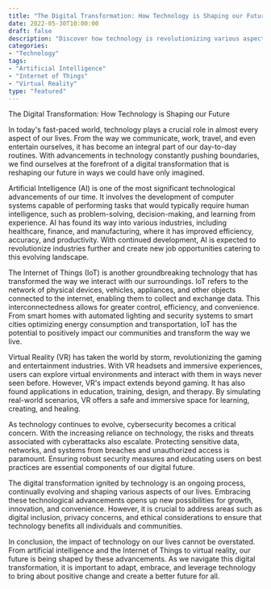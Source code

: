 ```yaml
---
title: "The Digital Transformation: How Technology is Shaping our Future"
date: 2022-05-30T10:00:00
draft: false
description: "Discover how technology is revolutionizing various aspects of our lives and shaping the future."
categories:
- "Technology"
tags:
- "Artificial Intelligence"
- "Internet of Things"
- "Virtual Reality"
type: "featured"
---
```


The Digital Transformation: How Technology is Shaping our Future

In today's fast-paced world, technology plays a crucial role in almost every aspect of our lives. From the way we communicate, work, travel, and even entertain ourselves, it has become an integral part of our day-to-day routines. With advancements in technology constantly pushing boundaries, we find ourselves at the forefront of a digital transformation that is reshaping our future in ways we could have only imagined.

Artificial Intelligence (AI) is one of the most significant technological advancements of our time. It involves the development of computer systems capable of performing tasks that would typically require human intelligence, such as problem-solving, decision-making, and learning from experience. AI has found its way into various industries, including healthcare, finance, and manufacturing, where it has improved efficiency, accuracy, and productivity. With continued development, AI is expected to revolutionize industries further and create new job opportunities catering to this evolving landscape.

The Internet of Things (IoT) is another groundbreaking technology that has transformed the way we interact with our surroundings. IoT refers to the network of physical devices, vehicles, appliances, and other objects connected to the internet, enabling them to collect and exchange data. This interconnectedness allows for greater control, efficiency, and convenience. From smart homes with automated lighting and security systems to smart cities optimizing energy consumption and transportation, IoT has the potential to positively impact our communities and transform the way we live.

Virtual Reality (VR) has taken the world by storm, revolutionizing the gaming and entertainment industries. With VR headsets and immersive experiences, users can explore virtual environments and interact with them in ways never seen before. However, VR's impact extends beyond gaming. It has also found applications in education, training, design, and therapy. By simulating real-world scenarios, VR offers a safe and immersive space for learning, creating, and healing.

As technology continues to evolve, cybersecurity becomes a critical concern. With the increasing reliance on technology, the risks and threats associated with cyberattacks also escalate. Protecting sensitive data, networks, and systems from breaches and unauthorized access is paramount. Ensuring robust security measures and educating users on best practices are essential components of our digital future.

The digital transformation ignited by technology is an ongoing process, continually evolving and shaping various aspects of our lives. Embracing these technological advancements opens up new possibilities for growth, innovation, and convenience. However, it is crucial to address areas such as digital inclusion, privacy concerns, and ethical considerations to ensure that technology benefits all individuals and communities.

In conclusion, the impact of technology on our lives cannot be overstated. From artificial intelligence and the Internet of Things to virtual reality, our future is being shaped by these advancements. As we navigate this digital transformation, it is important to adapt, embrace, and leverage technology to bring about positive change and create a better future for all.
